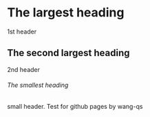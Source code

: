 # The largest heading
1st header
## The second largest heading
2nd header
###### The smallest heading
small header. 
Test for github pages by wang-qs